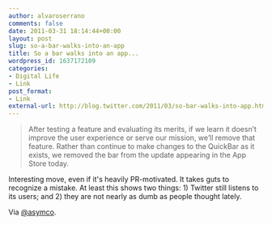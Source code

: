 ```yaml
---
author: alvaroserrano
comments: false
date: 2011-03-31 18:14:44+00:00
layout: post
slug: so-a-bar-walks-into-an-app
title: So a bar walks into an app...
wordpress_id: 1637172109
categories:
- Digital Life
- Link
post_format:
- Link
external-url: http://blog.twitter.com/2011/03/so-bar-walks-into-app.html
---
```


<blockquote>After testing a feature and evaluating its merits, if we learn it doesn’t improve the user experience or serve our mission, we’ll remove that feature. Rather than continue to make changes to the QuickBar as it exists, we removed the bar from the update appearing in the App Store today.</blockquote>


Interesting move, even if it's heavily PR-motivated. It takes guts to recognize a mistake. At least this shows two things: 1) Twitter still listens to its users; and 2) they are not nearly as dumb as people thought lately.

Via [@asymco](https://twitter.com/asymco/status/53501487652933632).
